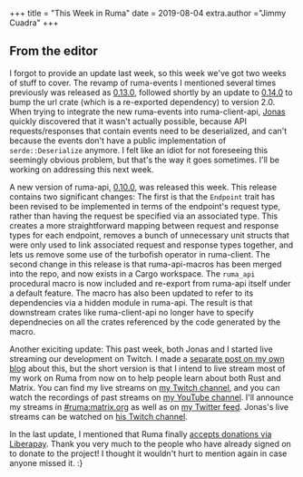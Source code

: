 +++
title = "This Week in Ruma"
date = 2019-08-04
extra.author ="Jimmy Cuadra"
+++

## From the editor

I forgot to provide an update last week, so this week we've got two weeks of stuff to cover.
The revamp of ruma-events I mentioned several times previously was released as [0.13.0](https://github.com/ruma/ruma-events/releases/tag/0.13.0), followed shortly by an update to [0.14.0](https://github.com/ruma/ruma-events/releases/tag/0.14.0) to bump the url crate (which is a re-exported dependency) to version 2.0.
When trying to integrate the new ruma-events into ruma-client-api, [Jonas](https://github.com/jplatte) quickly discovered that it wasn't actually possible, because API requests/responses that contain events need to be deserialized, and can't because the events don't have a public implementation of `serde::Deserialize` anymore.
I felt like an idiot for not foreseeing this seemingly obvious problem, but that's the way it goes sometimes.
I'll be working on addressing this next week.

A new version of ruma-api, [0.10.0](https://github.com/ruma/ruma-events/releases/tag/ruma-api-0.10.0), was released this week.
This release contains two significant changes:
The first is that the `Endpoint` trait has been revised to be implemented in terms of the endpoint's request type, rather than having the request be specified via an associated type.
This creates a more straightforward mapping between request and response types for each endpoint, removes a bunch of unnecessary unit structs that were only used to link associated request and response types together, and lets us remove some use of the turbofish operator in ruma-client.
The second change in this release is that ruma-api-macros has been merged into the repo, and now exists in a Cargo workspace.
The `ruma_api` procedural macro is now included and re-export from ruma-api itself under a default feature.
The macro has also been updated to refer to its dependencies via a hidden module in ruma-api.
The result is that downstream crates like ruma-client-api no longer have to specify dependnecies on all the crates referenced by the code generated by the macro.

Another exiciting update:
This past week, both Jonas and I started live streaming our development on Twitch.
I made a [separate post on my own blog](https://www.jimmycuadra.com/posts/twitch-live-streams-of-ruma-development/) about this, but the short version is that I intend to live stream most of my work on Ruma from now on to help people learn about both Rust and Matrix.
You can find my live streams on [my Twitch channel](https://www.twitch.tv/jimmycuadra), and you can watch the recordings of past streams on [my YouTube channel](https://www.youtube.com/channel/UCnflGGv5ZM2kdn9RPb2NG6Q).
I'll announce my streams in [#ruma:matrix.org](https://matrix.to/#/#ruma:matrix.org) as well as on [my Twitter feed](https://twitter.com/jimmycuadra).
Jonas's live streams can be watched on [his Twitch channel](https://www.twitch.tv/jplatte).

In the last update, I mentioned that Ruma finally [accepts donations via Liberapay](https://liberapay.com/ruma/).
Thank you very much to the people who have already signed on to donate to the project!
I thought it wouldn't hurt to mention again in case anyone missed it. :}
